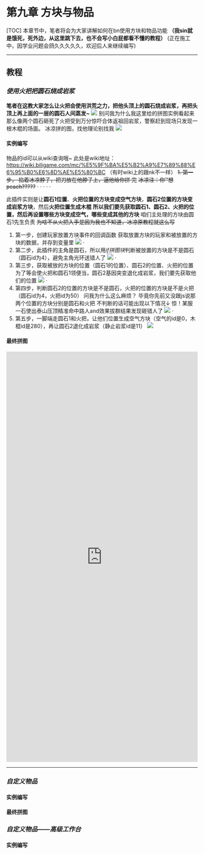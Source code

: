 # **第九章 方块与物品**
[TOC]
本章节中，笔者将会为大家讲解如何在bn使用方块和物品功能
**（我sin就是饿死，死外边，从这里跳下去，也不会写小白屁都看不懂的教程）**
(正在施工中，因学业问题会鸽久久久久久，欢迎后人来继续编写)
*****
## **教程**
### *使用火把把圆石烧成岩浆*
**笔者在这教大家怎么让火把会使用洪荒之力，把他头顶上的圆石烧成岩浆，再把头顶上再上面的一层的圆石人间蒸发~**
![](images/QQ图片20200829202534_conew2.jpg)
别问我为什么我这里给的拼图实例看起来那么像两个圆石砸死了火把受到万分惊吓合体返祖回岩浆，警察赶到现场只发现一根木棍的场面。
冰凉拼的图，找他理论别找我
![](images/QQ图片20200829193154_conew3.png)
#### 实例编写
物品的id可以从wiki查询哦~
此处是wiki地址：https://wiki.biligame.com/mc/%E5%9F%BA%E5%B2%A9%E7%89%88%E6%95%B0%E6%8D%AE%E5%80%BC
（有时wiki上的跟nk不一样）
~~1. 第一步，
掐着冰凉脖子，把刀放在他脖子上，逼他给你拼
完~~
~~冰凉注：你™想peach?????~~
·
·
·
·
·

此插件实则是让**圆石1位置**、**火把位置的方块变成空气方块**，**圆石2位置的方块变成岩浆方块**，然后**火把位置生成木棍**
**所以我们要先获取圆石1、圆石2、火把的位置，然后再设置哪些方块变成空气，哪些变成其他的方块**
咱们主处理的方块由圆石1先生负责
~~为啥不从火把入手是因为我也不知道，冰凉原教程就这么写~~
1. 第一步，创建玩家放置方块事件的回调函数
获取放置方块的玩家和被放置的方块的数据，并存到变量里
![](images/QQ图片20200829203449.png)
·
2. 第二步，此插件的主角是圆石，所以用*if拼图块*判断被放置的方块是不是圆石（圆石id为4），避免主角光环送错人了
![](images/QQ图片20200829203524.png)
·
3. 第三步，获取被放的方块的位置（圆石1的位置）、圆石2的位置、火把的位置
为了等会使火把和圆石1领便当，圆石2基因突变退化成岩浆，我们要先获取他们的位置
![](images/QQ图片20200829203851.png)
·
4. 第四步，判断圆石2的位置的方块是不是圆石，火把的位置的方块是不是火把（圆石id为4，火把id为50）
问我为什么这么麻烦？
毕竟你先前又没跟js说那两个位置的方块分别是圆石和火把
不判断的话可能出现以下情况↓
惊！某服一石使出泰山压顶精准命中路人and效果拔群结果发现砸错人了
![](images/QQ图片20200829204511.png)
·
5. 第五步，一脚端走圆石1和火把，让他们位置生成空气方块（空气的id是0，木棍id是280），再让圆石2退化成岩浆（静止岩浆id是11）
![](images/QQ图片20200829211335.png)
#### 最终拼图
<iframe src="https://tools.blocklynukkit.com/showblock.html?code=show" frameborder=0 width="100%" height="1080px"></iframe>

*****

### *自定义物品*
#### 实例编写
#### 最终拼图
### *自定义物品——高级工作台*
#### 实例编写
